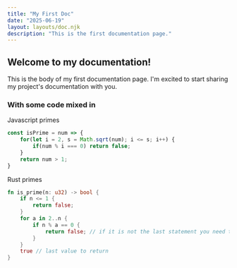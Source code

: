 ```yaml
---
title: "My First Doc"
date: "2025-06-19"
layout: layouts/doc.njk
description: "This is the first documentation page."
---
```


## Welcome to my documentation!

This is the body of my first documentation page. I'm excited to start sharing my project's documentation with you.


### With some code mixed in

Javascript primes

``` js
const isPrime = num => {
    for(let i = 2, s = Math.sqrt(num); i <= s; i++) {
        if(num % i === 0) return false;
    }
    return num > 1;
}
```
Rust primes
```rust
fn is_prime(n: u32) -> bool {
    if n <= 1 {
        return false;
    }
    for a in 2..n {
        if n % a == 0 {
            return false; // if it is not the last statement you need to use `return`
        }
    }
    true // last value to return
}
```